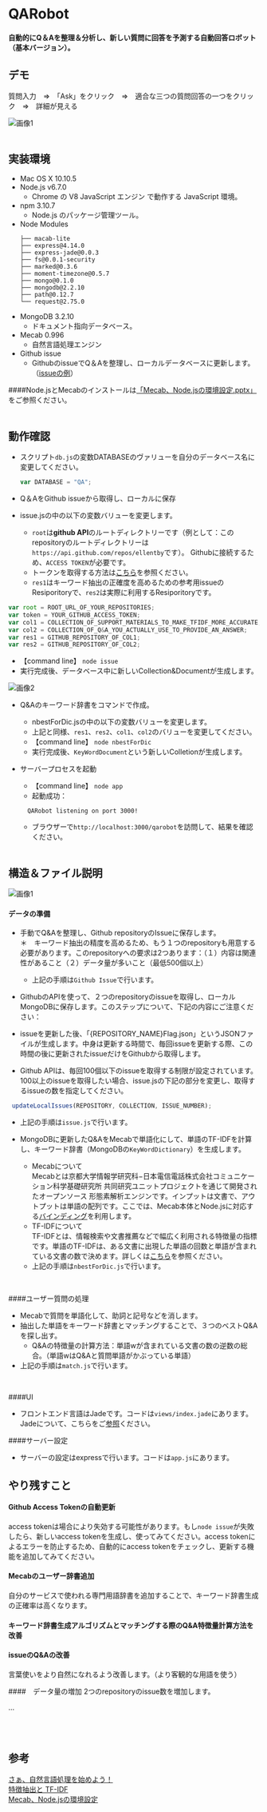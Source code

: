 # QARobot
#### 自動的にQ＆Aを整理＆分析し、新しい質問に回答を予測する自動回答ロボット（基本バージョン）。

## デモ
質問入力　=>　「Ask」をクリック　=>　適合な三つの質問回答の一つをクリック　=>　詳細が見える

![画像1](/readme-img/DEMO.gif)
<br/><br/>


## 実装環境
* Mac OS X 10.10.5
* Node.js v6.7.0
  * Chrome の V8 JavaScript エンジン で動作する JavaScript 環境。
* npm 3.10.7
  * Node.js のパッケージ管理ツール。
* Node Modules
  `````
  ├── macab-lite
  ├── express@4.14.0
  ├── express-jade@0.0.3
  ├── fs@0.0.1-security
  ├── marked@0.3.6
  ├── moment-timezone@0.5.7
  ├── mongo@0.1.0
  ├── mongodb@2.2.10
  ├── path@0.12.7
  └── request@2.75.0
  
  `````
* MongoDB 3.2.10
  * ドキュメント指向データベース。
* Mecab 0.996
  * 自然言語処理エンジン
* Github issue
  * GithubのissueでQ＆Aを整理し、ローカルデータベースに更新します。（<a href='https://github.com/NIFTYCloud-mbaas/UserCommunity/issues'>issueの例</a>）

####Node.jsとMecabのインストールは<a href="https://github.com/ellentby/QARobot/blob/master/Mecab%E3%80%81Node.js%E3%81%AE%E7%92%B0%E5%A2%83%E8%A8%AD%E5%AE%9A.pptx">「Mecab、Node.jsの環境設定.pptx」</a>をご参照ください。
<br/><br/>
  
  
## 動作確認

* スクリプト`````db.js`````の変数DATABASEのヴァリューを自分のデータベース名に変更してください。
  ``````js
  var DATABASE = "QA";
  ``````

* Q＆AをGithub issueから取得し、ローカルに保存
 * issue.jsの中の以下の変数バリューを変更します。
   * `````root`````は<b>github API</b>のルートディレクトリーです（例として：このrepositoryのルートディレクトリーは`````https://api.github.com/repos/ellentby`````です）。
 Githubに接続するため、`````ACCESS TOKEN`````が必要です。<br/>
   * トークンを取得する方法は<a href="https://help.github.com/articles/creating-an-access-token-for-command-line-use/">こちら</a>を参照ください。
    * `````res1`````はキーワード抽出の正確度を高めるための参考用issueのResiporitoryで、`````res2`````は実際に利用するResiporitoryです。
 
  `````js
  var root = ROOT_URL_OF_YOUR_REPOSITORIES;
  var token = YOUR_GITHUB_ACCESS_TOKEN;
  var col1 = COLLECTION_OF_SUPPORT_MATERIALS_TO_MAKE_TFIDF_MORE_ACCURATE;
  var col2 = COLLECTION_OF_Q&A_YOU_ACTUALLY_USE_TO_PROVIDE_AN_ANSWER;
  var res1 = GITHUB_REPOSITORY_OF_COL1;
  var res2 = GITHUB_REPOSITORY_OF_COL2;
  `````
  * 【command line】 `````node issue`````
  * 実行完成後、データベース中に新しいCollection&Documentが生成します。
  
  ![画像2](/readme-img/node-issue.gif)
  
* Q&Aのキーワード辞書をコマンドで作成。
  * nbestForDic.jsの中の以下の変数バリューを変更します。
  * 上記と同様、`````res1`````、`````res2`````、`````col1`````、`````col2`````のバリューを変更してください。
  * 【command line】 `````node nbestForDic`````
  * 実行完成後、`````KeyWordDocument`````という新しいColletionが生成します。
  
* サーバープロセスを起動
  * 【command line】 `````node app`````
  * 起動成功：
  ``````
    QARobot listening on port 3000!
  ``````
  * ブラウザーで`````http://localhost:3000/qarobot`````を訪問して、結果を確認ください。
<br/><br/> 
 
 
## 構造＆ファイル説明
  
![画像1](/readme-img/flow.png)

#### データの準備

* 手動でQ&Aを整理し、Github repositoryのIssueに保存します。<br/>＊　キーワード抽出の精度を高めるため、もう１つのrepositoryも用意する必要があります。このrepositoryへの要求は2つあります：（１）内容は関連性があること（２）データ量が多いこと（最低500個以上）
  * 上記の手順は`````Github Issue`````で行います。
 
* GithubのAPIを使って、２つのrepositoryのissueを取得し、ローカルMongoDBに保存します。このステップについて、下記の内容にご注意ください：
 * issueを更新した後、「{REPOSITORY_NAME}Flag.json」というJSONファイルが生成します。中身は更新する時間で、毎回issueを更新する際、この時間の後に更新されたissueだけをGithubから取得します。
 * Github APIは、毎回100個以下のissueを取得する制限が設定されています。100以上のissueを取得したい場合、issue.jsの下記の部分を変更し、取得するissueの数を指定してください。
 `````js
  updateLocalIssues(REPOSITORY, COLLECTION, ISSUE_NUMBER);
 `````
 * 上記の手順は`````issue.js`````で行います。
 
* MongoDBに更新したQ&AをMecabで単語化にして、単語のTF-IDFを計算し、キーワード辞書（MongoDBの`````KeyWordDictionary`````）を生成します。
  * Mecabについて<br/>
   Mecabとは京都大学情報学研究科−日本電信電話株式会社コミュニケーション科学基礎研究所 共同研究ユニットプロジェクトを通じて開発されたオープンソース 形態素解析エンジンです。インプットは文書で、アウトプットは単語の配列です。ここでは、Mecab本体とNode.jsに対応する<a href="https://github.com/kujirahand/node-mecab-lite">バインディング</a>を利用します。
  * TF-IDFについて<br/>
   TF-IDFとは、情報検索や文書推薦などで幅広く利用される特徴量の指標です。単語のTF-IDFは、ある文書に出現した単語の回数と単語が含まれている文書の数で決めます。詳しくは<a href="http://qiita.com/ynakayama/items/300460aa718363abc85c">こちら</a>を参照ください。
  * 上記の手順は`````nbestForDic.js`````で行います。
<br/>

####ユーザー質問の処理

* Mecabで質問を単語化して、助詞と記号などを消します。
* 抽出した単語をキーワード辞書とマッチングすることで、３つのベストQ&Aを探し出す。
  * Q&Aの特徴量の計算方法：単語wが含まれている文書の数の逆数の総合。（単語wはQ&Aと質問単語がかぶっている単語）
* 上記の手順は`````match.js`````で行います。
<br/>

####UI

* フロントエンド言語はJadeです。コードは`````views/index.jade`````にあります。Jadeについて、こちらをご<a href="http://naltatis.github.io/jade-syntax-docs/">参照</a>ください。

####サーバー設定

* サーバーの設定はexpressで行います。コードは`````app.js`````にあります。


## やり残すこと
#### Github Access Tokenの自動更新
access tokenは場合により失効する可能性があります。もし`````node issue`````が失敗したら、新しいaccess tokenを生成し、使ってみてください。access tokenによるエラーを防止するため、自動的にaccess tokenをチェックし、更新する機能を追加してみてください。

#### Mecabのユーザー辞書追加
自分のサービスで使われる専門用語辞書を追加することで、キーワード辞書生成の正確率は高くなります。

#### キーワード辞書生成アルゴリズムとマッチングする際のQ&A特徴量計算方法を改善

#### issueのQ&Aの改善
言葉使いをより自然になれるよう改善します。（より客観的な用語を使う）

####　データ量の増加
2つのrepositoryのissue数を増加します。

…

<br/><br/>


## 参考
<a href="https://datumstudio.jp/backstage/643">さぁ、自然言語処理を始めよう！</a><br/>
<a href="http://qiita.com/ynakayama/items/300460aa718363abc85c">特徴抽出と TF-IDF</a><br/>
<a href="https://github.com/ellentby/QARobot/blob/master/Mecab%E3%80%81Node.js%E3%81%AE%E7%92%B0%E5%A2%83%E8%A8%AD%E5%AE%9A.pptx">Mecab、Node.jsの環境設定</a>
